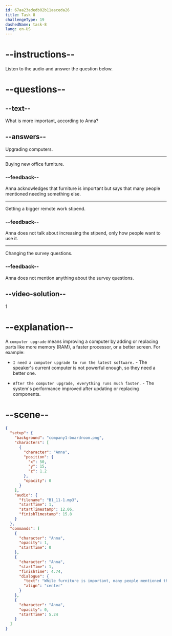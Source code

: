 ```yaml
---
id: 67aa23adedb02b11aaceda26
title: Task 8
challengeType: 19
dashedName: task-8
lang: en-US
---
```


<!-- (Audio) Anna: While furniture is important, many people mentioned that their computers need upgrades. -->

# --instructions--

Listen to the audio and answer the question below.

# --questions--

## --text--

What is more important, according to Anna?

## --answers--

Upgrading computers.

---

Buying new office furniture.

### --feedback--

Anna acknowledges that furniture is important but says that many people mentioned needing something else.

---

Getting a bigger remote work stipend.

### --feedback--

Anna does not talk about increasing the stipend, only how people want to use it.

---

Changing the survey questions.

### --feedback--

Anna does not mention anything about the survey questions.

## --video-solution--

1

# --explanation--

A `computer upgrade` means improving a computer by adding or replacing parts like more memory (RAM), a faster processor, or a better screen. For example:

- `I need a computer upgrade to run the latest software.` - The speaker's current computer is not powerful enough, so they need a better one.

- `After the computer upgrade, everything runs much faster.` -  The system's performance improved after updating or replacing components.

# --scene--

```json
{
  "setup": {
    "background": "company1-boardroom.png",
    "characters": [
      {
        "character": "Anna",
        "position": {
          "x": 50,
          "y": 15,
          "z": 1.2
        },
        "opacity": 0
      }
    ],
    "audio": {
      "filename": "B1_11-1.mp3",
      "startTime": 1,
      "startTimestamp": 12.06,
      "finishTimestamp": 15.8
    }
  },
  "commands": [
    {
      "character": "Anna",
      "opacity": 1,
      "startTime": 0
    },
    {
      "character": "Anna",
      "startTime": 1,
      "finishTime": 4.74,
      "dialogue": {
        "text": "While furniture is important, many people mentioned that their computers need upgrades.",
        "align": "center"
      }
    },
    {
      "character": "Anna",
      "opacity": 0,
      "startTime": 5.24
    }
  ]
}
```
